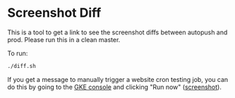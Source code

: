 # Screenshot Diff

This is a tool to get a link to see the screenshot diffs between autopush and prod. Please run this in a clean master.

To run:

```bash
./diff.sh
```

If you get a message to manually trigger a website cron testing job, you can do this by going to the [GKE console](https://pantheon.corp.google.com/kubernetes/cronjob/us-central1/website-us-central1/website/cron-testing) and clicking "Run now" ([screenshot](https://screenshot.googleplex.com/BoUb2yLuLVAsJJm)).